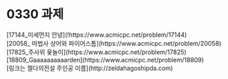 <h1>0330 과제</h1>
[17144_미세먼지 안녕](!https://www.acmicpc.net/problem/17144)
<br>
[20058_ 마법사 상어와 파이어스톰](https://www.acmicpc.net/problem/20058)   
<br>
[17825_주사위 윷놀이](https://www.acmicpc.net/problem/17825)   
<br>
[18809_Gaaaaaaaaaarden](https://www.acmicpc.net/problem/18809)   
<br>
[링크는 젤다의전설 주인공 이름](http://zeldahagoshipda.com)
